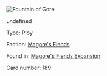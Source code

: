 
![Fountain of Gore](https://warhammerunderworlds.com/wp-content/uploads/sites/6/2018/03/189_ENG.png)

undefined

Type: Ploy

Faction: [Magore's Fiends](/factions/magores-fiends.md)

Found in: [Magore's Fiends Expansion](/locations/magores-fiends-expansion.md)

Card number: 189
